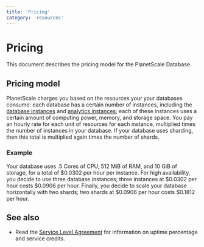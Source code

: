 ```yaml
---
title: 'Pricing'
category: 'resources'
---
```


# Pricing
 
This document describes the pricing model for the PlanetScale Database.

## Pricing model

PlanetScale charges you based on the resources your your databases consume: each database has a certain number of instances, including the [database instances](database-instances) and [analytics instances](analytics-instances); each of these instances uses a certain amount of computing power, memory, and storage space. You pay an hourly rate for each unit of resources for each instance, multiplied times the number of instances in your database. If your database uses sharding, then this total is multiplied again times the number of shards.

### Example

Your database uses .5 Cores of CPU, 512 MiB of RAM, and 10 GiB of storage, for a total of $0.0302 per hour per instance. For high availability, you decide to use three database instances; three instances at $0.0302 per hour costs $0.0906 per hour. Finally, you decide to scale your database horizontally with two shards; two shards at $0.0906 per hour costs $0.1812 per hour.

## See also

+ Read the [Service Level Agreement](../dbaas/sla) for information on uptime percentage and service credits.
